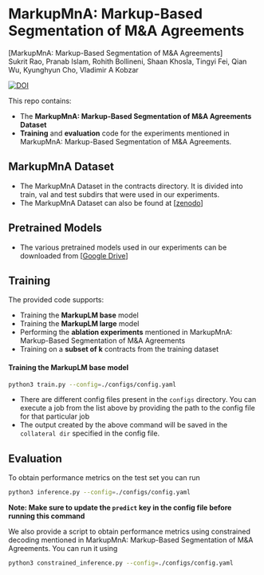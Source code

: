 # MarkupMnA: Markup-Based Segmentation of M&A Agreements

[MarkupMnA: Markup-Based Segmentation of M&A Agreements]\
Sukrit Rao, Pranab Islam, Rohith Bollineni, Shaan Khosla, Tingyi Fei, Qian Wu, Kyunghyun Cho, Vladimir A Kobzar

[![DOI](https://zenodo.org/badge/DOI/10.5281/zenodo.8035731.svg)](https://doi.org/10.5281/zenodo.8035731)

This repo contains:
- The **MarkupMnA: Markup-Based Segmentation of M&A Agreements Dataset**
- **Training** and **evaluation** code for the experiments mentioned in MarkupMnA: Markup-Based Segmentation of M&A Agreements.

## MarkupMnA Dataset
- The MarkupMnA Dataset in the contracts directory. It is divided into train, val and test 
subdirs that were used in our experiments. 
- The MarkupMnA Dataset can also be found at [[zenodo](https://doi.org/10.5281/zenodo.8034853)]

## Pretrained Models
- The various pretrained models used in our experiments can be downloaded from 
    [[Google Drive](https://drive.google.com/drive/folders/1SGeSA9OLBYcpl_l0SFIjaP445KfEzcp-?usp=sharing)]

## Training

The provided code supports:
- Training the **MarkupLM base** model
- Training the **MarkupLM large** model
- Performing the **ablation experiments** mentioned in MarkupMnA: Markup-Based Segmentation of M&A Agreements
- Training on a **subset of k** contracts from the training dataset

#### Training the MarkupLM base model
```bash
python3 train.py --config=./configs/config.yaml
```

- There are different config files present in the `configs` directory. You can 
execute a job from the list above by providing the path to the config file for that 
particular job
- The output created by the above command will be saved in the `collateral dir` 
    specified in the config file. 
 

## Evaluation
To obtain performance metrics on the test set you can run 
```bash
python3 inference.py --config=./configs/config.yaml
```

**Note: Make sure to update the `predict` key in the config file before running 
this command**

We also provide a script to obtain performance metrics using
constrained decoding mentioned in MarkupMnA: Markup-Based Segmentation of M&A Agreements. You can run it using 
```bash
python3 constrained_inference.py --config=./configs/config.yaml
```
